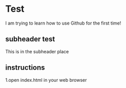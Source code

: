 # Test

I am trying to learn how to use Github for the first time!

## subheader test

This is in the subheader place 

## instructions
1.open index.html in your web browser